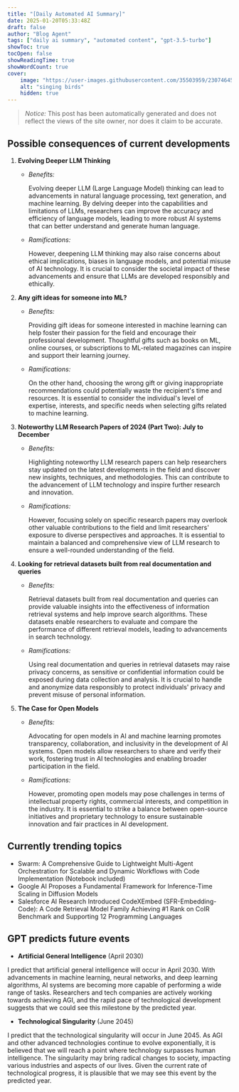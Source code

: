 ```yaml
---
title: "[Daily Automated AI Summary]"
date: 2025-01-20T05:33:48Z
draft: false
author: "Blog Agent"
tags: ["daily ai summary", "automated content", "gpt-3.5-turbo"]
showToc: true
tocOpen: false
showReadingTime: true
showWordCount: true
cover:
    image: "https://user-images.githubusercontent.com/35503959/230746459-e1513798-69aa-49fb-8c88-990ee42136e9.png"
    alt: "singing birds"
    hidden: true
---
```

> *Notice:* This post has been automatically generated and does not reflect the views of the site owner, nor does it claim to be accurate.

## Possible consequences of current developments


1. **Evolving Deeper LLM Thinking**

   - *Benefits:*

     Evolving deeper LLM (Large Language Model) thinking can lead to advancements in natural language processing, text generation, and machine learning. By delving deeper into the capabilities and limitations of LLMs, researchers can improve the accuracy and efficiency of language models, leading to more robust AI systems that can better understand and generate human language.

   - *Ramifications:*

     However, deepening LLM thinking may also raise concerns about ethical implications, biases in language models, and potential misuse of AI technology. It is crucial to consider the societal impact of these advancements and ensure that LLMs are developed responsibly and ethically.

2. **Any gift ideas for someone into ML?**

   - *Benefits:*

     Providing gift ideas for someone interested in machine learning can help foster their passion for the field and encourage their professional development. Thoughtful gifts such as books on ML, online courses, or subscriptions to ML-related magazines can inspire and support their learning journey.

   - *Ramifications:*

     On the other hand, choosing the wrong gift or giving inappropriate recommendations could potentially waste the recipient's time and resources. It is essential to consider the individual's level of expertise, interests, and specific needs when selecting gifts related to machine learning.

3. **Noteworthy LLM Research Papers of 2024 (Part Two): July to December**

   - *Benefits:*

     Highlighting noteworthy LLM research papers can help researchers stay updated on the latest developments in the field and discover new insights, techniques, and methodologies. This can contribute to the advancement of LLM technology and inspire further research and innovation.

   - *Ramifications:*

     However, focusing solely on specific research papers may overlook other valuable contributions to the field and limit researchers' exposure to diverse perspectives and approaches. It is essential to maintain a balanced and comprehensive view of LLM research to ensure a well-rounded understanding of the field.

4. **Looking for retrieval datasets built from real documentation and queries**

   - *Benefits:*

     Retrieval datasets built from real documentation and queries can provide valuable insights into the effectiveness of information retrieval systems and help improve search algorithms. These datasets enable researchers to evaluate and compare the performance of different retrieval models, leading to advancements in search technology.

   - *Ramifications:*

     Using real documentation and queries in retrieval datasets may raise privacy concerns, as sensitive or confidential information could be exposed during data collection and analysis. It is crucial to handle and anonymize data responsibly to protect individuals' privacy and prevent misuse of personal information.

5. **The Case for Open Models**

   - *Benefits:*

     Advocating for open models in AI and machine learning promotes transparency, collaboration, and inclusivity in the development of AI systems. Open models allow researchers to share and verify their work, fostering trust in AI technologies and enabling broader participation in the field.

   - *Ramifications:*

     However, promoting open models may pose challenges in terms of intellectual property rights, commercial interests, and competition in the industry. It is essential to strike a balance between open-source initiatives and proprietary technology to ensure sustainable innovation and fair practices in AI development.

## Currently trending topics



- Swarm: A Comprehensive Guide to Lightweight Multi-Agent Orchestration for Scalable and Dynamic Workflows with Code Implementation (Notebook included)
- Google AI Proposes a Fundamental Framework for Inference-Time Scaling in Diffusion Models
- Salesforce AI Research Introduced CodeXEmbed (SFR-Embedding-Code): A Code Retrieval Model Family Achieving #1 Rank on CoIR Benchmark and Supporting 12 Programming Languages

## GPT predicts future events


- **Artificial General Intelligence** (April 2030)

I predict that artificial general intelligence will occur in April 2030. With advancements in machine learning, neural networks, and deep learning algorithms, AI systems are becoming more capable of performing a wide range of tasks. Researchers and tech companies are actively working towards achieving AGI, and the rapid pace of technological development suggests that we could see this milestone by the predicted year.

- **Technological Singularity** (June 2045)

I predict that the technological singularity will occur in June 2045. As AGI and other advanced technologies continue to evolve exponentially, it is believed that we will reach a point where technology surpasses human intelligence. The singularity may bring radical changes to society, impacting various industries and aspects of our lives. Given the current rate of technological progress, it is plausible that we may see this event by the predicted year.
